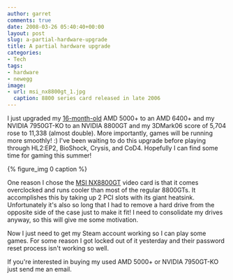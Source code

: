 ```yaml
---
author: garret
comments: true
date: 2008-03-26 05:40:40+00:00
layout: post
slug: a-partial-hardware-upgrade
title: A partial hardware upgrade
categories:
- Tech
tags:
- hardware
- newegg
image:
- url: msi_nx8800gt_1.jpg
  caption: 8800 series card released in late 2006
---
```


I just upgraded my [16-month-old](http://powdahound.com/2006/11/18/time-for-an-upgrade/) AMD 5000+ to an AMD 6400+ and my NVIDIA 7950GT-KO to an NVIDIA 8800GT and my 3DMark06 score of 5,704 rose to 11,338 (almost double). More importantly, games will be running more smoothly! :) I've been waiting to do this upgrade before playing through HL2:EP2, BioShock, Crysis, and CoD4. Hopefully I can find some time for gaming this summer!

{% figure_img 0 caption %}

One reason I chose the [MSI NX8800GT](http://www.nvnews.net/reviews/msi_geforce_nx8800gt/page_2.shtml) video card is that it comes overclocked and runs cooler than most of the regular 8800GTs. It accomplishes this by taking up 2 PCI slots with its giant heatsink. Unfortunately it's also so long that I had to remove a hard drive from the opposite side of the case just to make it fit! I need to consolidate my drives anyway, so this will give me some motivation.

Now I just need to get my Steam account working so I can play some games. For some reason I got locked out of it yesterday and their password reset process isn't working so well.

If you're interested in buying my used AMD 5000+ or NVIDIA 7950GT-KO just send me an email.
